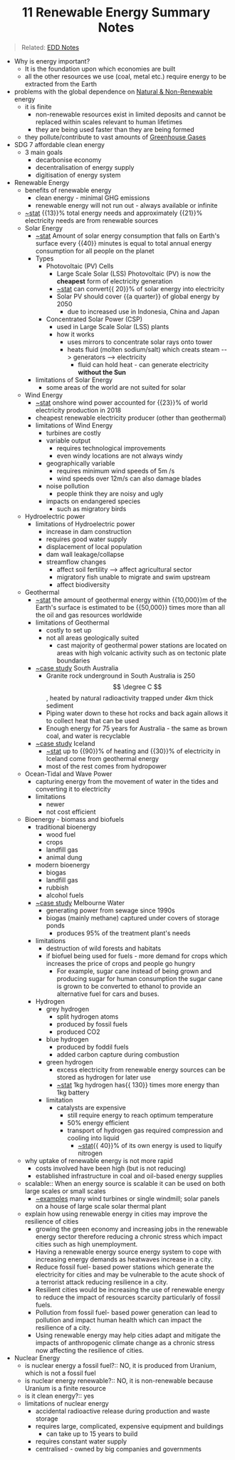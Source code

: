 <h1 align="center"><b> 11 Renewable Energy Summary Notes </b></h1>

> Related: [EDD Notes](/tcfs-notes/EDD/README.md)


- Why is energy important?
  - It is the foundation upon which economies are built
  - all the other resources we use (coal, metal etc.) require energy to be extracted from the Earth
- problems with the global dependence on [Natural & Non-Renewable](link_generated_on_download) energy
  - it is finite
    - non-renewable resources exist in limited deposits and cannot be replaced within scales relevant to human lifetimes
    - they are being used faster than they are being formed
  - they pollute/contribute to vast amounts of [Greenhouse Gases](link_generated_on_download)
- SDG 7 affordable clean energy
  - 3 main goals
    - decarbonise economy
    - decentralisation of energy supply
    - digitisation of energy system
- Renewable Energy
  - benefits of renewable energy
    - clean energy - minimal GHG emissions
    - renewable energy will not run out - always available or infinite
  - [~stat](link_generated_on_download) {{13}}% total energy needs and approximately {{21}}% electricity needs are from renewable sources
  - Solar Energy
    - [~stat](link_generated_on_download) Amount of solar energy consumption that falls on Earth's surface every {{40}} minutes is equal to total annual energy consumption for all people on the planet
    - Types
      - Photovoltaic (PV) Cells
        - Large Scale Solar (LSS) Photovoltaic (PV) is now the **cheapest** form of electricity generation
        - [~stat](link_generated_on_download) can convert{{ 20}}% of solar energy into electricity
        - Solar PV should cover {{a quarter}} of global energy by 2050
          - due to increased use in Indonesia, China and Japan
      - Concentrated Solar Power (CSP)
        - used in Large Scale Solar (LSS) plants
        - how it works
          - uses mirrors to concentrate solar rays onto tower
          - heats fluid (molten sodium/salt) which creats steam --> generators --> electricity
            - fluid can hold heat - can generate electricity **without the Sun**
    - limitations of Solar Energy
      - some areas of the world are not suited for solar
  - Wind Energy
    - [~stat](link_generated_on_download) onshore wind power accounted for {{23}}% of world electricity production in 2018
    - cheapest renewable electricity producer (other than geothermal)
    - limitations of Wind Energy
      - turbines are costly
      - variable output
        - requires technological improvements
        - even windy locations are not always windy
      - geographically variable
        - requires minimum wind speeds of 5m /s
        - wind speeds over 12m/s can also damage blades
      - noise pollution
        - people think they are noisy and ugly
      - impacts on endangered species
        - such as migratory birds
  - Hydroelectric power
    - limitations of Hydroelectric power
      - increase in dam construction
      - requires good water supply
      - displacement of local population
      - dam wall leakage/collapse
      - streamflow changes
        - affect soil fertility --> affect agricultural sector
        - migratory fish unable to migrate and swim upstream
        - affect biodiversity
  - Geothermal
    - [~stat](link_generated_on_download) the amount of geothermal energy within {{10,000}}m of the Earth's surface is estimated to be {{50,000}} times more than all the oil and gas resources worldwide
    - limitations of Geothermal
      - costly to set up
      - not all areas geologically suited
        - cast majority of geothermal power stations are located on areas with high volcanic activity such as on tectonic plate boundaries
    - [~case study](link_generated_on_download) South Australia
      - Granite rock underground in South Australia is 250$$ \degree C $$ , heated by natural radioactivity trapped under 4km thick sediment
      - Piping water down to these hot rocks and back again allows it to collect heat that can be used
      - Enough energy for 75 years for Australia - the same as brown coal, and water is recyclable
    - [~case study](link_generated_on_download) Iceland
      - [~stat](link_generated_on_download) up to {{90}}% of heating and {{30}}% of electricity in Iceland come from geothermal energy
      - most of the rest comes from hydropower
  - Ocean-Tidal and Wave Power
    - capturing energy from the movement of water in the tides and converting it to electricity
    - limitations
      - newer
      - not cost efficient
  - Bioenergy - biomass and biofuels
    - traditional bioenergy
      - wood fuel
      - crops
      - landfill gas
      - animal dung
    - modern bioenergy
      - biogas
      - landfill gas
      - rubbish
      - alcohol fuels
    - [~case study](link_generated_on_download) Melbourne Water
      - generating power from sewage since 1990s
      - biogas (mainly methane) captured under covers of storage ponds
        - produces 95% of the treatment plant's needs
    - limitations
      - destruction of wild forests and habitats
      - if biofuel being used for fuels - more demand for crops which increases the price of crops and people go hungry
        - For example, sugar cane instead of being grown and producing sugar for human consumption the sugar cane is grown to be converted to ethanol to provide an alternative fuel for cars and buses.
    - Hydrogen
      - grey hydrogen
        - split hydrogen atoms
        - produced by fossil fuels
        - produced CO2
      - blue hydrogen
        - produced by foddil fuels
        - added carbon capture during combustion
      - green hydrogen
        - excess electricity from renewable energy sources can be stored as hydrogen for later use
        - [~stat](link_generated_on_download) 1kg hydrogen has{{ 130}} times more energy than 1kg battery
      - limitation
        - catalysts are expensive
          - still require energy to reach optimum temperature
          - 50% energy efficient
          - transport of hydrogen gas required compression and cooling into liquid
            - [~stat](link_generated_on_download){{ 40}}% of its own energy is used to liquify nitrogen
  - why uptake of renewable energy is not more rapid
    - costs involved have been high (but is not reducing)
    - established infrastructure in coal and oil-based energy supplies
  - scalable:: When an energy source is scalable it can be used on both large scales or small scales
    - [~examples](link_generated_on_download) many wind turbines or single windmill; solar panels on a house of large scale solar thermal plant
  - explain how using renewable energy in cities may improve the resilience of cities
    - growing the green economy and increasing jobs in the renewable energy sector therefore reducing a chronic stress which impact cities such as high unemployment.
    - Having a renewable energy source energy system to cope with increasing energy demands as heatwaves increase in a city.
    - Reduce fossil fuel- based power stations which generate the electricity for cities and may be vulnerable to the acute shock of a terrorist attack reducing resilience in a city.
    - Resilient cities would be increasing the use of renewable energy to reduce the impact of resources scarcity particularly of fossil fuels.
    - Pollution from fossil fuel- based power generation can lead to pollution and impact human health which can impact the resilience of a city.
    - Using renewable energy may help cities adapt and mitigate the impacts of anthropogenic climate change as a chronic stress now affecting the resilience of cities.
- Nuclear Energy
  - is nuclear energy a fossil fuel?:: NO, it is produced from Uranium, which is not a fossil fuel
  - is nuclear energy renewable?:: NO, it is non-renewable because Uranium is a finite resource
  - is it clean energy?:: yes
  - limitations of nuclear energy
    - accidental radioactive release during production and waste storage
    - requires large, complicated, expensive equipment and buildings
      - can take up to 15 years to build
    - requires constant water supply
    - centralised - owned by big companies and governments
